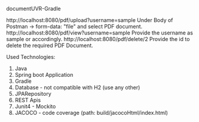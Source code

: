 documentUVR-Gradle

http://localhost:8080/pdf/upload?username=sample
Under Body of Postman -> form-data: "file" and select PDF document.
http://localhost:8080/pdf/view?username=sample
Provide the username as sample or accordingly.
http://localhost:8080/pdf/delete/2
Provide the id to delete the required PDF Document.

Used Technologies:
1. Java
2. Spring boot Application
3. Gradle
4. Database - not compatible with H2 (use any other)
5. JPARepository
6. REST Apis
7. Junit4 - Mockito
8. JACOCO - code coverage (path: build/jacocoHtml/index.html)

